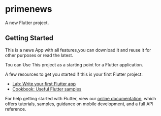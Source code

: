 # primenews

A new Flutter project.

## Getting Started
 This is a news App with all features,you can download it and reuse it for other purposes or read the latest.

Tou can Use This project as a starting point for a Flutter application.

A few resources to get you started if this is your first Flutter project:

- [Lab: Write your first Flutter app](https://flutter.dev/docs/get-started/codelab)
- [Cookbook: Useful Flutter samples](https://flutter.dev/docs/cookbook)

For help getting started with Flutter, view our
[online documentation](https://flutter.dev/docs), which offers tutorials,
samples, guidance on mobile development, and a full API reference.
